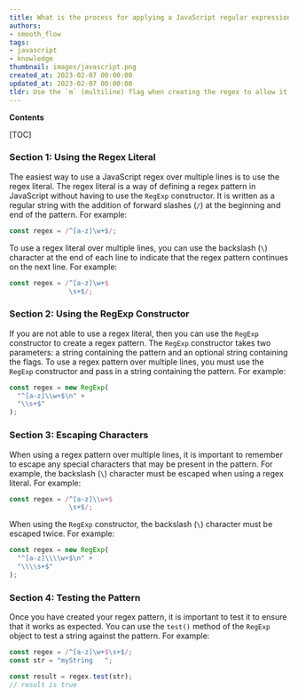 ```yaml
---
title: What is the process for applying a JavaScript regular expression across multiple lines?
authors:
- smooth_flow
tags:
- javascript
- knowledge
thumbnail: images/javascript.png
created_at: 2023-02-07 00:00:00
updated_at: 2023-02-07 00:00:00
tldr: Use the `m` (multiline) flag when creating the regex to allow it to span multiple lines.
---
```


**Contents**

[TOC]

### Section 1: Using the Regex Literal

The easiest way to use a JavaScript regex over multiple lines is to use the regex literal. The regex literal is a way of defining a regex pattern in JavaScript without having to use the `RegExp` constructor. It is written as a regular string with the addition of forward slashes (`/`) at the beginning and end of the pattern. For example: 

```js
const regex = /^[a-z]\w+$/;
```

To use a regex literal over multiple lines, you can use the backslash (`\`) character at the end of each line to indicate that the regex pattern continues on the next line. For example:

```js
const regex = /^[a-z]\w+$
               \s+$/;
```

### Section 2: Using the RegExp Constructor

If you are not able to use a regex literal, then you can use the `RegExp` constructor to create a regex pattern. The `RegExp` constructor takes two parameters: a string containing the pattern and an optional string containing the flags. To use a regex pattern over multiple lines, you must use the `RegExp` constructor and pass in a string containing the pattern. For example:

```js
const regex = new RegExp(
  "^[a-z]\\w+$\n" +
  "\\s+$"
);
```

### Section 3: Escaping Characters

When using a regex pattern over multiple lines, it is important to remember to escape any special characters that may be present in the pattern. For example, the backslash (`\`) character must be escaped when using a regex literal. For example:

```js
const regex = /^[a-z]\\w+$
               \s+$/;
```

When using the `RegExp` constructor, the backslash (`\`) character must be escaped twice. For example:

```js
const regex = new RegExp(
  "^[a-z]\\\\w+$\n" +
  "\\\\s+$"
);
```

### Section 4: Testing the Pattern

Once you have created your regex pattern, it is important to test it to ensure that it works as expected. You can use the `test()` method of the `RegExp` object to test a string against the pattern. For example:

```js
const regex = /^[a-z]\w+$\s+$/;
const str = "myString   ";

const result = regex.test(str);
// result is true
```
